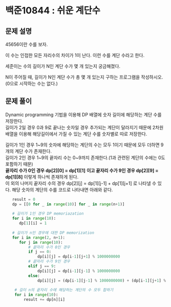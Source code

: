 백준10844 : 쉬운 계단수
===================

문제 설명
-------

45656이란 수를 보자.   

이 수는 인접한 모든 자리수의 차이가 1이 난다. 이런 수를 계단 수라고 한다.   

세준이는 수의 길이가 N인 계단 수가 몇 개 있는지 궁금해졌다.   

N이 주어질 때, 길이가 N인 계단 수가 총 몇 개 있는지 구하는 프로그램을 작성하시오. (0으로 시작하는 수는 없다.)   

문제 풀이
-------

Dynamic programming 기법을 이용해 DP 배열에 숫자 길이에 해당하는 계단 수를 저장한다.   
길이가 2일 경우 0과 9로 끝나는 숫자일 경우 추가되는 계단이 달라지기 때문에 2차원 배열을 이용해 해당길이에서 가질 수 있는 계단 수를 숫자별로 따로 저장한다.      

  길이가 1인 경우 1~9의 숫자에 해당하는 계단의 수는 모두 1이기 때문에 모두 더하면 9개의 계단 수가 존재한다.      
  길이가 2인 경우 1~9의 끝자리 수는 0~9까지 존재한다.(1과 관련된 계단의 수에는 0도 포함하기 때문)   
  **끝자리 수가 0인 경우 dp[2][0] = dp[1][1]** **이고 끝자리 수가 9인 경우 dp[2][9] = dp[1][8]** 이렇게 하나씩 존재하게 된다.   
  이 외의 나머지 끝자리 수의 경우 dp[2][j] = dp[1][j-1] + dp[1][j+1] 로 나타낼 수 있다.
  해당 숫자의 계단의 수를 코드로 나타내면 아래와 같다.   
  
  ```python
     result = 0
     dp = [[0 for _ in range(10)] for _ in range(n+1)]
     
     # 길이가 1인 경우 DP memoriazation
     for i in range(10):
        dp[1][i] = 1
        
     # 길이가 n인 경우에 대한 DP memorization
     for i in range(2, n+1):
        for j in range(10):
            # 끝자리 수가 0인 경우
            if j == 0:
                dp[i][j] = dp[i-1][j+1] % 1000000000
            # 끝자리 수가 9인 경우
            elif j == 9:
                dp[i][j] = dp[i-1][j-1] % 1000000000
            else:
                dp[i][j] = (dp[i-1][j-1] % 1000000000) + (dp[i-1][j+1] % 1000000000)
                
      # 길이 n의 끝자리 수에 해당하는 계단의 수 모두 합하기      
      for i in range(10):
          result += dp[n][i]
          
          
